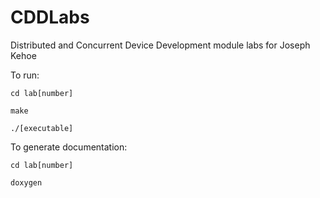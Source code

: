 # CDDLabs
Distributed and Concurrent Device Development module labs for Joseph Kehoe

To run:    
    
    cd lab[number]
    
    make
    
    ./[executable]
    
To generate documentation:

    cd lab[number]
    
    doxygen

